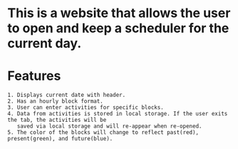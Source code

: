 # This is a website that allows the user to open and keep a scheduler for the current day.

# Features
    1. Displays current date with header.
    2. Has an hourly block format.
    3. User can enter activities for specific blocks. 
    4. Data from activities is stored in local storage. If the user exits the tab, the activities will be 
       saved via local storage and will re-appear when re-opened. 
    5. The color of the blocks will change to reflect past(red), present(green), and future(blue). 